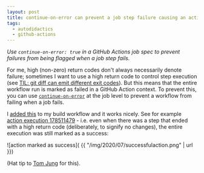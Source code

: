 ```yaml
---
layout: post
title: continue-on-error can prevent a job step failure causing an action failure
tags:
  - autodidactics
  - github-actions
---
```


_Use `continue-on-error: true` in a GitHub Actions job spec to prevent failures from being flagged when a job step fails._

For me, high (non-zero) return codes don't always necessarily denote failure; sometimes I want to use a high return code to control step execution (see [TIL: git diff can emit different exit codes](https://qmacro.org/2020/07/20/github-actions-step-conditional/)). But this means that the entire workflow run is marked as failed in a GitHub Action context. To prevent this, you can use [`continue-on-error`](https://docs.github.com/en/actions/reference/workflow-syntax-for-github-actions#jobsjob_idcontinue-on-error) at the job level to prevent a workflow from failing when a job fails.

I [added this](https://github.com/qmacro/qmacro/commit/42217c8a53108856dfcc85108f2cca4731bfa1ba) to my build workflow and it works nicely. See for example [action execution 178511479](https://github.com/qmacro/qmacro/actions/runs/178511479) - i.e. even when there was a step that ended with a high return code (deliberately, to signify no changes), the entire execution was still marked as a success:

![action marked as success]( {{ "/img/2020/07/successfulaction.png" | url }})

(Hat tip to [Tom Jung](https://github.com/jung-thomas) for this).
